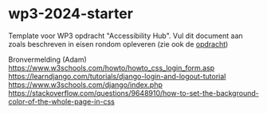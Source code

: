 # wp3-2024-starter
Template voor WP3 opdracht "Accessibility Hub". Vul dit document aan zoals beschreven in eisen rondom opleveren (zie ook de [opdracht](CASUS.md)) 

Bronvermelding (Adam)
https://www.w3schools.com/howto/howto_css_login_form.asp
https://learndjango.com/tutorials/django-login-and-logout-tutorial
https://www.w3schools.com/django/index.php
https://stackoverflow.com/questions/9648910/how-to-set-the-background-color-of-the-whole-page-in-css
